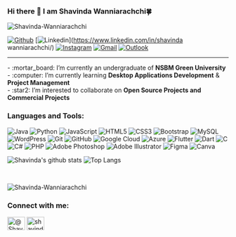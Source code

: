 
### Hi there :wave: I am Shavinda Wanniarachchi:four_leaf_clover:
<p align="left"> <img src="https://komarev.com/ghpvc/?username=WKIShavinda&color=brightgreen" alt="Shavinda-Wanniarachchi" /> </p>

[![Github](https://img.shields.io/badge/-Github-000?style=flat&logo=Github&logoColor=white)](https://github.com/WKIShavinda)
[![Linkedin](https://img.shields.io/badge/-LinkedIn-blue?style=flat&logo=Linkedin&logoColor=white)](https://www.linkedin.com/in/shavinda wanniarachchi/)
[![Instagram](https://img.shields.io/badge/-Instagram-c13584?style=flat&labelColor=c13584&logo=instagram&logoColor=white)](https://www.instagram.com/shavi__bro/)
[![Gmail](https://img.shields.io/badge/-Gmail-c14438?style=flat&logo=Gmail&logoColor=white)](mailto:shavinda@ieee.org)
[![Outlook](https://img.shields.io/badge/-Outlook-0078D4?style=flat&logo=Microsoft-Outlook&logoColor=white)](mailto:shavinda@outlook.com)

<!--
**WKIShavinda/WKIShavinda** is a ✨ _special_ ✨ repository because its `README.md` (this file) appears on your GitHub profile.

Here are some ideas to get you started:

- 🔭 I’m currently an undergraduate of <b>NSBM Green University, Sri Lanka</b>
- 🌱 I’m currently learning <b>Desktop Applications Development</b> & <b>Project Management</b>
- 👯 I’m looking to collaborate on <b>Open Source Projects</b> and <b>Commercial Projects</b>

- 🤔 I’m looking for help with 
- 💬 Ask me about ...
- 📫 How to reach me:shavinda20@outlook.com.com
- 😄 Pronouns: ...
- ⚡ Fun fact: ...
-->
<hr>
-  :mortar_board: I’m currently an undergraduate of <b>NSBM Green University</b><br>
-  :computer: I’m currently learning <b>Desktop Applications Development</b> & <b>Project Management</b><br>
-  :star2: I’m interested to collaborate on <b>Open Source Projects and Commercial Projects</b></br>



### Languages and Tools:
<p>
  <img alt="Java" src="https://img.shields.io/badge/java-%23ED8B00.svg?&style=for-the-badge&logo=java&logoColor=white"/>
  <img alt="Python" src="https://img.shields.io/badge/python%20-%2314354C.svg?&style=for-the-badge&logo=python&logoColor=white"/>
  <img alt="JavaScript" src="https://img.shields.io/badge/javascript%20-%23323330.svg?&style=for-the-badge&logo=javascript&logoColor=%23F7DF1E"/>
  
  <img alt="HTML5" src="https://img.shields.io/badge/html5%20-%23E34F26.svg?&style=for-the-badge&logo=html5&logoColor=white"/>
  <img alt="CSS3" src="https://img.shields.io/badge/css3%20-%231572B6.svg?&style=for-the-badge&logo=css3&logoColor=white"/>
  <img alt="Bootstrap" src="https://img.shields.io/badge/bootstrap%20-%23563D7C.svg?&style=for-the-badge&logo=bootstrap&logoColor=white"/>
  <img alt="MySQL" src="https://img.shields.io/badge/mysql-%2300f.svg?&style=for-the-badge&logo=mysql&logoColor=white"/>
  
  <img alt="WordPress" src="https://img.shields.io/badge/WordPress%20-%23117AC9.svg?&style=for-the-badge&logo=WordPress&logoColor=white"/>
  <img alt="Git" src="https://img.shields.io/badge/git%20-%23F05033.svg?&style=for-the-badge&logo=git&logoColor=white"/>
  <img alt="GitHub" src="https://img.shields.io/badge/github%20-%23121011.svg?&style=for-the-badge&logo=github&logoColor=white"/>
  
  <img alt="Google Cloud" src="https://img.shields.io/badge/Google%20Cloud%20-%234285F4.svg?&style=for-the-badge&logo=google-cloud&logoColor=white"/>
  <img alt="Azure" src="https://img.shields.io/badge/azure%20-%230072C6.svg?&style=for-the-badge&logo=azure-devops&logoColor=white"/>
  <img alt="Flutter" src="https://img.shields.io/badge/Flutter%20-%2302569B.svg?&style=for-the-badge&logo=Flutter&logoColor=white" />
  <img alt="Dart" src="https://img.shields.io/badge/dart-%230175C2.svg?&style=for-the-badge&logo=dart&logoColor=white"/>
  <img alt="C" src="https://img.shields.io/badge/c%20-%2300599C.svg?&style=for-the-badge&logo=c&logoColor=white"/>
  <img alt="C#" src="https://img.shields.io/badge/c%23%20-%23239120.svg?&style=for-the-badge&logo=c-sharp&logoColor=white"/>
  <img alt="PHP" src="https://img.shields.io/badge/php-%23777BB4.svg?&style=for-the-badge&logo=php&logoColor=white"/>
  <img alt="Adobe Photoshop" src="https://img.shields.io/badge/adobe%20photoshop%20-%2331A8FF.svg?&style=for-the-badge&logo=adobe%20photoshop&logoColor=white"/>
  <img alt="Adobe Illustrator" src="https://img.shields.io/badge/adobe%20illustrator%20-%23FF9A00.svg?&style=for-the-badge&logo=adobe%20illustrator&logoColor=white"/>
  <img alt="Figma" src="https://img.shields.io/badge/figma%20-%23F24E1E.svg?&style=for-the-badge&logo=figma&logoColor=white"/>
  <img alt="Canva" src="https://img.shields.io/badge/Canva%20-%2300C4CC.svg?&style=for-the-badge&logo=Canva&logoColor=white"/>
</p>


<!-- ![Android Studio](https://img.shields.io/badge/-Android%20Studio-green?style=flat-square&logo=android-studio) -->
<!-- ![Firebase](https://img.shields.io/badge/Firebase-007ACC?style=flat-square&logo=firebase) -->
<!-- ![Amazon AWS](https://img.shields.io/badge/Amazon%20AWS-232F3E?style=flat-square&logo=amazon-aws)  -->
<!-- ![MongoDB](https://img.shields.io/badge/-MongoDB-black?style=flat-square&logo=mongodb)  -->
<!-- ![Docker](https://img.shields.io/badge/-Docker-black?style=flat-square&logo=docker) 
<img alt="NodeJS" src="https://img.shields.io/badge/node.js%20-%2343853D.svg?&style=for-the-badge&logo=node.js&logoColor=white"/>
  <img alt="React" src="https://img.shields.io/badge/react%20-%2320232a.svg?&style=for-the-badge&logo=react&logoColor=%2361DAFB"/>
<img alt="Repl.it" src="https://img.shields.io/badge/Repl.it%20-%230D101E.svg?&style=for-the-badge&logo=Repl.it&logoColor=white"/>
<img alt="Visual Studio Code" src="https://img.shields.io/badge/VS%20Code-0078d7.svg?&style=for-the-badge&logo=visual-studio-code&logoColor=white"/>
  <img alt="Visual Studio" src="https://img.shields.io/badge/Visual%20Studio-5C2D91.svg?&style=for-the-badge&logo=visual-studio&logoColor=white"/>
  <img alt="PyCharm" src="https://img.shields.io/badge/PyCharm-000000.svg?&style=for-the-badge&logo=PyCharm&logoColor=white"/>
  <img alt="IntelliJ IDEA" src="https://img.shields.io/badge/IntelliJ%20IDEA-000000.svg?&style=for-the-badge&logo=intellij-idea&logoColor=white"/>
  <img alt="NetBeans IDE" src="https://img.shields.io/badge/NetBeans%20IDE-1B6AC6.svg?&style=for-the-badge&logo=apache-netbeans-ide&logoColor=white"/>
-->

![Shavinda's github stats](https://github-readme-stats.vercel.app/api?username=Shavinda-Wanniarachchi&layout=compact&langs_count=8&theme=light)
![Top Langs](https://github-readme-stats.vercel.app/api/top-langs/?username=Shavinda-Wanniarachchi&layout=compact&langs_count=8&theme=light)

<br />

<!-- <p align="left"> <a href="https://github.com/ryo-ma/github-profile-trophy"><img src="https://github-profile-trophy.vercel.app/?username=WKIShavinda" alt="WKIShavinda" /></a> </p> -->



<p><img align="center" src="https://github-readme-streak-stats.herokuapp.com/?user=Shavinda-Wanniarachchi" alt="Shavinda-Wanniarachchi" /></p>

<h3 align="left">Connect with me:</h3>
<p align="left">
<a href="https://dev.to/WKIShavinda" target="blank"><img align="center" src="https://cdn.jsdelivr.net/npm/simple-icons@3.0.1/icons/dev-dot-to.svg" alt="@Shavinda-Wanniarachchi" height="30" width="40" /></a>
<a href="https://www.linkedin.com/in/shavinda-wanniarachchi-738925202/" target="blank"><img align="center" src="https://cdn.jsdelivr.net/npm/simple-icons@3.0.1/icons/linkedin.svg" alt="shavinda-wanniarachchi" height="30" width="40" /></a>
</p>


